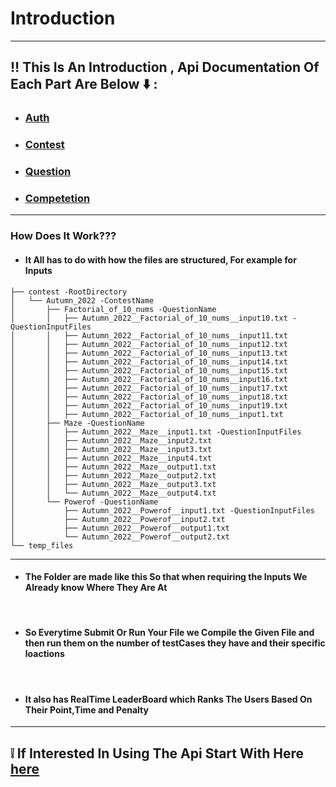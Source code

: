 # Introduction
<hr>

## :bangbang: This Is An Introduction , Api Documentation Of Each Part Are Below :arrow_down:  :
* ### [Auth](./Auth.md)
* ### [Contest](./Contest.md)
* ### [Question](./Question.md)
* ### [Competetion](./Competetion.md)

<hr>

### How Does It Work???
* #### It All has to do with how the files are structured, For example for Inputs
```shell
├── contest -RootDirectory
│   └── Autumn_2022 -ContestName
│       ├── Factorial_of_10_nums -QuestionName
│       │   ├── Autumn_2022__Factorial_of_10_nums__input10.txt -QuestionInputFiles
│       │   ├── Autumn_2022__Factorial_of_10_nums__input11.txt
│       │   ├── Autumn_2022__Factorial_of_10_nums__input12.txt
│       │   ├── Autumn_2022__Factorial_of_10_nums__input13.txt
│       │   ├── Autumn_2022__Factorial_of_10_nums__input14.txt
│       │   ├── Autumn_2022__Factorial_of_10_nums__input15.txt
│       │   ├── Autumn_2022__Factorial_of_10_nums__input16.txt
│       │   ├── Autumn_2022__Factorial_of_10_nums__input17.txt
│       │   ├── Autumn_2022__Factorial_of_10_nums__input18.txt
│       │   ├── Autumn_2022__Factorial_of_10_nums__input19.txt
│       │   ├── Autumn_2022__Factorial_of_10_nums__input1.txt
│       ├── Maze -QuestionName
│       │   ├── Autumn_2022__Maze__input1.txt -QuestionInputFiles
│       │   ├── Autumn_2022__Maze__input2.txt
│       │   ├── Autumn_2022__Maze__input3.txt
│       │   ├── Autumn_2022__Maze__input4.txt
│       │   ├── Autumn_2022__Maze__output1.txt
│       │   ├── Autumn_2022__Maze__output2.txt
│       │   ├── Autumn_2022__Maze__output3.txt
│       │   └── Autumn_2022__Maze__output4.txt
│       └── Powerof -QuestionName
│           ├── Autumn_2022__Powerof__input1.txt -QuestionInputFiles
│           ├── Autumn_2022__Powerof__input2.txt
│           ├── Autumn_2022__Powerof__output1.txt
│           └── Autumn_2022__Powerof__output2.txt
└── temp_files
```
<hr>

* #### The Folder are made like this So that when requiring the Inputs We Already know Where They Are At
<br>

* #### So Everytime Submit Or Run Your File we Compile the Given File and then run them on the number of testCases they have and their specific loactions
<br>

* #### It also has RealTime LeaderBoard which Ranks The Users Based On Their Point,Time and Penalty
<hr>

## :grey_exclamation: If Interested In Using The Api Start With Here [here](./Auth.md)